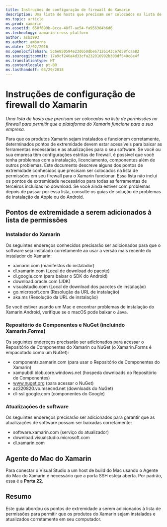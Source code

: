 ```yaml
---
title: Instruções de configuração de firewall do Xamarin
description: Uma lista de hosts que precisam ser colocados na lista de permissões no firewall para permitir que a plataforma do Xamarin funcione para a sua empresa.
ms.topic: article
ms.prod: xamarin
ms.assetid: 658f699b-8cca-48f7-ae54-fa956384b6d6
ms.technology: xamarin-cross-platform
author: asb3993
ms.author: amburns
ms.date: 12/02/2016
ms.openlocfilehash: 5c6e850594e23d650dbe67126143ce7d58fcaa82
ms.sourcegitcommit: 17a9cf246a4d33cfa232016992b308df540c8e4f
ms.translationtype: HT
ms.contentlocale: pt-BR
ms.lasthandoff: 03/29/2018
---
```

# <a name="xamarin-firewall-configuration-instructions"></a>Instruções de configuração de firewall do Xamarin

_Uma lista de hosts que precisam ser colocados na lista de permissões no firewall para permitir que a plataforma do Xamarin funcione para a sua empresa._

Para que os produtos Xamarin sejam instalados e funcionem corretamente, determinados pontos de extremidade devem estar acessíveis para baixar as ferramentas necessárias e as atualizações para o seu software. Se você ou sua empresa têm configurações estritas de firewall, é possível que você tenha problemas com a instalação, licenciamento, componentes além de outros problemas. Este documento descreve alguns dos pontos de extremidade conhecidos que precisam ser colocados na lista de permissões em seu firewall para o Xamarin funcionar. Essa lista não inclui os pontos de extremidade necessários para todas as ferramentas de terceiros incluídas no download. Se você ainda estiver com problemas depois de passar por essa lista, consulte os guias de solução de problemas de instalação da Apple ou do Android.

## <a name="endpoints-to-whitelist"></a>Pontos de extremidade a serem adicionados à lista de permissões

### <a name="xamarin-installer"></a>Instalador do Xamarin

Os seguintes endereços conhecidos precisarão ser adicionados para que o software seja instalado corretamente ao usar a versão mais recente do instalador do Xamarin:

-  xamarin.com (manifestos do instalador)
-  dl.xamarin.com (Local de download do pacote)
-  dl.google.com (para baixar o SDK do Android)
-  download.oracle.com (JDK)
-  visualstudio.com (Local de download dos pacotes de instalação)
-  go.microsoft.com (Resolução da URL de instalação)
-  aka.ms (Resolução da URL de instalação)

Se você estiver usando um Mac e encontrar problemas de instalação do Xamarin.Android, verifique se o macOS pode baixar o Java.


### <a name="components-store-and-nuget-including-xamarinforms"></a>Repositório de Componentes e NuGet (incluindo Xamarin.Forms)

Os seguintes endereços precisarão ser adicionados para acessar o Repositório de Componentes do Xamarin ou NuGet (o Xamarin.Forms é empacotado como um NuGet):

-  components.xamarin.com (para usar o Repositório de Componentes do Xamarin)
-  xampubdl.blob.core.windows.net (hospeda downloads do Repositório de Componentes)
-  www.nuget.org (para acessar o NuGet)
-  az320820.vo.msecnd.net (downloads do NuGet)
-  dl-ssl.google.com (componentes do Google)


### <a name="software-updates"></a>Atualizações de software

Os seguintes endereços precisarão ser adicionados para garantir que as atualizações de software possam ser baixadas corretamente:

-  software.xamarin.com (serviço do atualizador)
-  download.visualstudio.microsoft.com
-  dl.xamarin.com

## <a name="xamarin-mac-agent"></a>Agente do Mac do Xamarin

Para conectar o Visual Studio a um host de build do Mac usando o Agente do Mac do Xamarin é necessário que a porta SSH esteja aberta. Por padrão, essa é a **Porta 22**.

## <a name="summary"></a>Resumo

Este guia abordou os pontos de extremidade a serem adicionados à lista de permissões para permitir que os produtos do Xamarin sejam instalados e atualizados corretamente em seu computador.